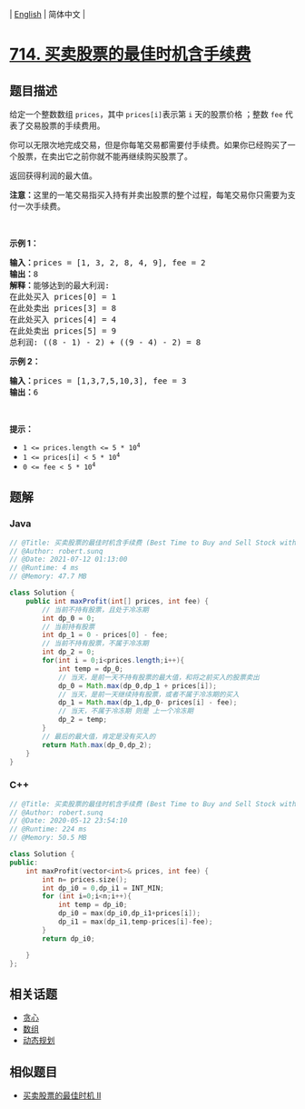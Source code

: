 
| [English](README_EN.md) | 简体中文 |

# [714. 买卖股票的最佳时机含手续费](https://leetcode.cn//problems/best-time-to-buy-and-sell-stock-with-transaction-fee/)

## 题目描述

<p>给定一个整数数组&nbsp;<code>prices</code>，其中 <code>prices[i]</code>表示第&nbsp;<code>i</code>&nbsp;天的股票价格 ；整数&nbsp;<code>fee</code> 代表了交易股票的手续费用。</p>

<p>你可以无限次地完成交易，但是你每笔交易都需要付手续费。如果你已经购买了一个股票，在卖出它之前你就不能再继续购买股票了。</p>

<p>返回获得利润的最大值。</p>

<p><strong>注意：</strong>这里的一笔交易指买入持有并卖出股票的整个过程，每笔交易你只需要为支付一次手续费。</p>

<p>&nbsp;</p>

<p><strong>示例 1：</strong></p>

<pre>
<strong>输入：</strong>prices = [1, 3, 2, 8, 4, 9], fee = 2
<strong>输出：</strong>8
<strong>解释：</strong>能够达到的最大利润:  
在此处买入&nbsp;prices[0] = 1
在此处卖出 prices[3] = 8
在此处买入 prices[4] = 4
在此处卖出 prices[5] = 9
总利润:&nbsp;((8 - 1) - 2) + ((9 - 4) - 2) = 8</pre>

<p><strong>示例 2：</strong></p>

<pre>
<strong>输入：</strong>prices = [1,3,7,5,10,3], fee = 3
<strong>输出：</strong>6
</pre>

<p>&nbsp;</p>

<p><strong>提示：</strong></p>

<ul>
	<li><code>1 &lt;= prices.length &lt;= 5 * 10<sup>4</sup></code></li>
	<li><code>1 &lt;= prices[i] &lt; 5 * 10<sup>4</sup></code></li>
	<li><code>0 &lt;= fee &lt; 5 * 10<sup>4</sup></code></li>
</ul>


## 题解


### Java

```Java
// @Title: 买卖股票的最佳时机含手续费 (Best Time to Buy and Sell Stock with Transaction Fee)
// @Author: robert.sunq
// @Date: 2021-07-12 01:13:00
// @Runtime: 4 ms
// @Memory: 47.7 MB

class Solution {
    public int maxProfit(int[] prices, int fee) {
        // 当前不持有股票，且处于冷冻期
        int dp_0 = 0;
        // 当前持有股票
        int dp_1 = 0 - prices[0] - fee;
        // 当前不持有股票，不属于冷冻期
        int dp_2 = 0;
        for(int i = 0;i<prices.length;i++){
            int temp = dp_0;
            // 当天，是前一天不持有股票的最大值，和将之前买入的股票卖出
            dp_0 = Math.max(dp_0,dp_1 + prices[i]);
            // 当天，是前一天继续持有股票，或者不属于冷冻期的买入
            dp_1 = Math.max(dp_1,dp_0- prices[i] - fee);
            // 当天，不属于冷冻期 则是 上一个冷冻期
            dp_2 = temp;
        }
        // 最后的最大值，肯定是没有买入的
        return Math.max(dp_0,dp_2);
    }
}
```



### C++

```C++
// @Title: 买卖股票的最佳时机含手续费 (Best Time to Buy and Sell Stock with Transaction Fee)
// @Author: robert.sunq
// @Date: 2020-05-12 23:54:10
// @Runtime: 224 ms
// @Memory: 50.5 MB

class Solution {
public:
    int maxProfit(vector<int>& prices, int fee) {
        int n= prices.size();
        int dp_i0 = 0,dp_i1 = INT_MIN;
        for (int i=0;i<n;i++){
            int temp = dp_i0;
            dp_i0 = max(dp_i0,dp_i1+prices[i]);
            dp_i1 = max(dp_i1,temp-prices[i]-fee);
        }
        return dp_i0;

    }
};
```



## 相关话题

- [贪心](https://leetcode.cn//tag/greedy)
- [数组](https://leetcode.cn//tag/array)
- [动态规划](https://leetcode.cn//tag/dynamic-programming)

## 相似题目


- [买卖股票的最佳时机 II](../best-time-to-buy-and-sell-stock-ii/README.md)
